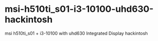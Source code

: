 # msi-h510ti_s01-i3-10100-uhd630-hackintosh
msi h510ti_s01 + i3-10100 with uhd630 Integrated Display hackintosh
